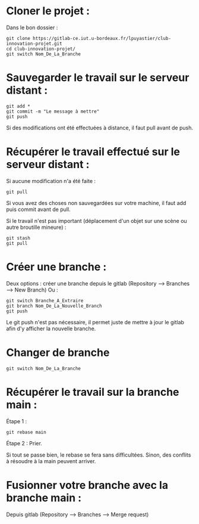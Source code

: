 # Cloner le projet :

Dans le bon dossier :

    git clone https://gitlab-ce.iut.u-bordeaux.fr/lpuyastier/club-innovation-projet.git
    cd club-innovation-projet/
    git switch Nom_De_La_Branche

# Sauvegarder le travail sur le serveur distant :

    git add *
    git commit -m "Le message à mettre"
    git push

Si des modifications ont été effectuées à distance, il faut pull avant de push.

# Récupérer le travail effectué sur le serveur distant :

Si aucune modification n'a été faite :

    git pull

Si vous avez des choses non sauvegardées sur votre machine, il faut add puis commit avant de pull.

Si le travail n'est pas important (déplacement d'un objet sur une scène ou autre broutille mineure) :

    git stash
    git pull

# Créer une branche :

Deux options : créer une branche depuis le gitlab (Repository --> Branches --> New Branch)
Ou :

    git switch Branche_A_Extraire
    git branch Nom_De_La_Nouvelle_Branch
    git push

Le git push n'est pas nécessaire, il permet juste de mettre à jour le gitlab afin d'y afficher la nouvelle branche.

# Changer de branche

    git switch Nom_De_La_Branche

# Récupérer le travail sur la branche main :

Étape 1 :

    git rebase main

Étape 2 : 
Prier. 

Si tout se passe bien, le rebase se fera sans difficultées. Sinon, des conflits à résoudre à la main peuvent arriver.

# Fusionner votre branche avec la branche main :

Depuis gitlab (Repository --> Branches --> Merge request)

